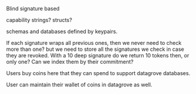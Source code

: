 Blind signature based 

capability strings? structs?

schemas and databases defined by keypairs.

If each signature wraps all previous ones, then we never need to check more than one? but we need to store all the signatures we check in case they are revoked. With a 10 deep signature do we return 10 tokens then, or only one? Can we index them by their commitment?

Users buy coins here that they can spend to support datagrove databases.

User can maintain their wallet of coins in datagrove as well.

